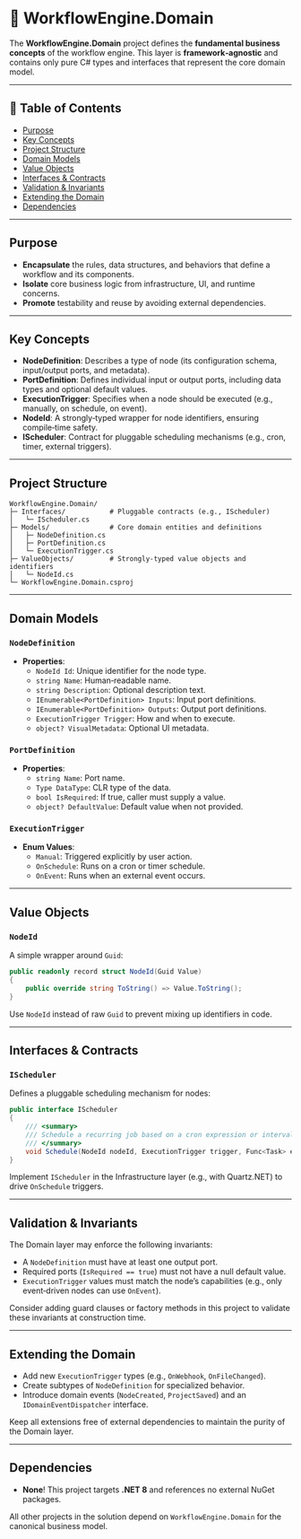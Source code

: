 ﻿# 🧠 WorkflowEngine.Domain

The **WorkflowEngine.Domain** project defines the **fundamental business concepts** of the workflow engine. This layer is **framework‑agnostic** and contains only pure C# types and interfaces that represent the core domain model.

---

## 📖 Table of Contents

- [Purpose](#purpose)
- [Key Concepts](#key-concepts)
- [Project Structure](#project-structure)
- [Domain Models](#domain-models)
- [Value Objects](#value-objects)
- [Interfaces & Contracts](#interfaces--contracts)
- [Validation & Invariants](#validation--invariants)
- [Extending the Domain](#extending-the-domain)
- [Dependencies](#dependencies)

---

## Purpose

- **Encapsulate** the rules, data structures, and behaviors that define a workflow and its components.
- **Isolate** core business logic from infrastructure, UI, and runtime concerns.
- **Promote** testability and reuse by avoiding external dependencies.

---

## Key Concepts

- **NodeDefinition**: Describes a type of node (its configuration schema, input/output ports, and metadata).
- **PortDefinition**: Defines individual input or output ports, including data types and optional default values.
- **ExecutionTrigger**: Specifies when a node should be executed (e.g., manually, on schedule, on event).
- **NodeId**: A strongly‑typed wrapper for node identifiers, ensuring compile‑time safety.
- **IScheduler**: Contract for pluggable scheduling mechanisms (e.g., cron, timer, external triggers).

---

## Project Structure

```
WorkflowEngine.Domain/
├─ Interfaces/           # Pluggable contracts (e.g., IScheduler)
│   └─ IScheduler.cs
├─ Models/               # Core domain entities and definitions
│   ├─ NodeDefinition.cs
│   ├─ PortDefinition.cs
│   └─ ExecutionTrigger.cs
├─ ValueObjects/         # Strongly‑typed value objects and identifiers
│   └─ NodeId.cs
└─ WorkflowEngine.Domain.csproj
```

---

## Domain Models

### `NodeDefinition`
- **Properties**:
  - `NodeId Id`: Unique identifier for the node type.
  - `string Name`: Human‑readable name.
  - `string Description`: Optional description text.
  - `IEnumerable<PortDefinition> Inputs`: Input port definitions.
  - `IEnumerable<PortDefinition> Outputs`: Output port definitions.
  - `ExecutionTrigger Trigger`: How and when to execute.
  - `object? VisualMetadata`: Optional UI metadata.

### `PortDefinition`
- **Properties**:
  - `string Name`: Port name.
  - `Type DataType`: CLR type of the data.
  - `bool IsRequired`: If true, caller must supply a value.
  - `object? DefaultValue`: Default value when not provided.

### `ExecutionTrigger`
- **Enum Values**:
  - `Manual`: Triggered explicitly by user action.
  - `OnSchedule`: Runs on a cron or timer schedule.
  - `OnEvent`: Runs when an external event occurs.

---

## Value Objects

### `NodeId`
A simple wrapper around `Guid`:
```csharp
public readonly record struct NodeId(Guid Value)
{
    public override string ToString() => Value.ToString();
}
```
Use `NodeId` instead of raw `Guid` to prevent mixing up identifiers in code.

---

## Interfaces & Contracts

### `IScheduler`
Defines a pluggable scheduling mechanism for nodes:
```csharp
public interface IScheduler
{
    /// <summary>
    /// Schedule a recurring job based on a cron expression or interval.
    /// </summary>
    void Schedule(NodeId nodeId, ExecutionTrigger trigger, Func<Task> execute);
}
```
Implement `IScheduler` in the Infrastructure layer (e.g., with Quartz.NET) to drive `OnSchedule` triggers.

---

## Validation & Invariants

The Domain layer may enforce the following invariants:

- A `NodeDefinition` must have at least one output port.
- Required ports (`IsRequired == true`) must not have a null default value.
- `ExecutionTrigger` values must match the node’s capabilities (e.g., only event‑driven nodes can use `OnEvent`).

Consider adding guard clauses or factory methods in this project to validate these invariants at construction time.

---

## Extending the Domain

- Add new `ExecutionTrigger` types (e.g., `OnWebhook`, `OnFileChanged`).
- Create subtypes of `NodeDefinition` for specialized behavior.
- Introduce domain events (`NodeCreated`, `ProjectSaved`) and an `IDomainEventDispatcher` interface.

Keep all extensions free of external dependencies to maintain the purity of the Domain layer.

---

## Dependencies

- **None**! This project targets **.NET 8** and references no external NuGet packages.

All other projects in the solution depend on `WorkflowEngine.Domain` for the canonical business model.
